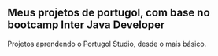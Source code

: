 ## Meus projetos de portugol, com base no bootcamp Inter Java Developer

Projetos aprendendo o Portugol Studio, desde o mais básico.
